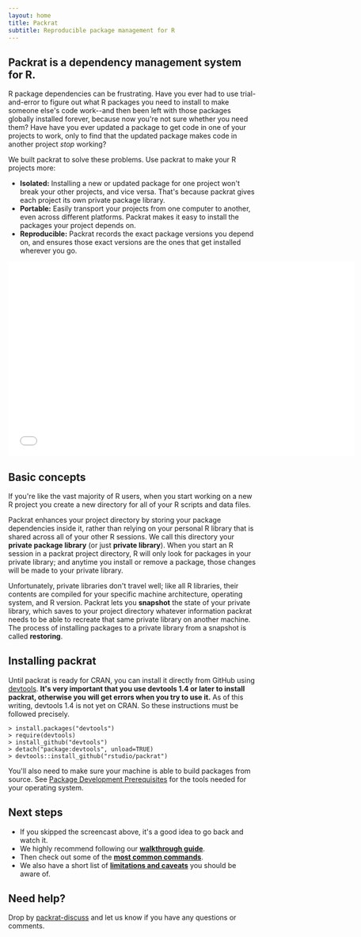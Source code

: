 ```yaml
---
layout: home
title: Packrat
subtitle: Reproducible package management for R
---
```


## Packrat is a dependency management system for R.

R package dependencies can be frustrating. Have you ever had to use trial-and-error to figure out what R packages you need to install to make someone else's code work--and then been left with those packages globally installed forever, because now you're not sure whether you need them? Have have you ever updated a package to get code in one of your projects to work, only to find that the updated package makes code in another project *stop* working? 

We built packrat to solve these problems. Use packrat to make your R projects more:

* **Isolated:** Installing a new or updated package for one project won't break your other projects, and vice versa. That's because packrat gives each project its own private package library.
* **Portable:** Easily transport your projects from one computer to another, even across different platforms. Packrat makes it easy to install the packages your project depends on.
* **Reproducible:** Packrat records the exact package versions you depend on, and ensures those exact versions are the ones that get installed wherever you go.

<iframe id="screencast" src="//player.vimeo.com/video/79151913" width="700" height="393" frameborder="0" webkitallowfullscreen="webkitallowfullscreen" mozallowfullscreen="mozallowfullscreen" allowfullscreen="allowfullscreen"> </iframe>

## Basic concepts

If you're like the vast majority of R users, when you start working on a new R project you create a new directory for all of your R scripts and data files.

Packrat enhances your project directory by storing your package dependencies inside it, rather than relying on your personal R library that is shared across all of your other R sessions. We call this directory your **private package library** (or just **private library**). When you start an R session in a packrat project directory, R will only look for packages in your private library; and anytime you install or remove a package, those changes will be made to your private library.

Unfortunately, private libraries don't travel well; like all R libraries, their contents are compiled for your specific machine architecture, operating system, and R version. Packrat lets you **snapshot** the state of your private library, which saves to your project directory whatever information packrat needs to be able to recreate that same private library on another machine. The process of installing packages to a private library from a snapshot is called **restoring**.

## Installing packrat

Until packrat is ready for CRAN, you can install it directly from GitHub using [devtools](https://github.com/hadley/devtools). **It's very important that you use devtools 1.4 or later to install packrat, otherwise you will get errors when you try to use it.** As of this writing, devtools 1.4 is not yet on CRAN. So these instructions must be followed precisely.

    > install.packages("devtools")
    > require(devtools)
    > install_github("devtools")
    > detach("package:devtools", unload=TRUE)
    > devtools::install_github("rstudio/packrat")

You'll also need to make sure your machine is able to build packages from source. See [Package Development Prerequisites](http://www.rstudio.com/ide/docs/packages/prerequisites) for the tools needed for your operating system.

## Next steps

* If you skipped the screencast above, it's a good idea to go back and watch it.
* We highly recommend following our **[walkthrough guide](walkthrough.html)**.
* Then check out some of the **[most common commands](commands.html)**.
* We also have a short list of **[limitations and caveats](limitations.html)** you should be aware of.

## Need help?

Drop by [packrat-discuss](https://groups.google.com/group/packrat-discuss) and let us know if you have any questions or comments.
